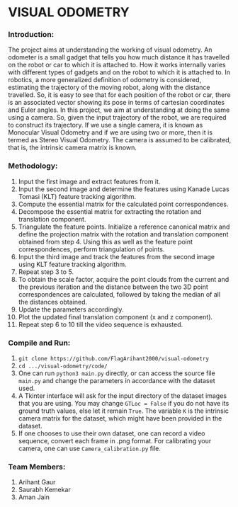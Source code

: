 # VISUAL ODOMETRY

### Introduction:
The project aims at understanding the working of visual odometry. An odometer is a small gadget that tells you how much distance it has travelled on the robot or car to which it is attached to. How it works internally varies with different types of gadgets and on the robot to which it is attached to. In robotics, a more generalized definition of odometry is considered, estimating the trajectory of the moving robot, along with the distance travelled. So, it is easy to see that for each position of the robot or car, there is an associated vector showing its pose in terms of cartesian coordinates and Euler angles. In this project, we aim at understanding at doing the same using a camera. So, given the input trajectory of the robot, we are required to construct its trajectory. If we use a single camera, it is known as Monocular Visual Odometry and if we are using two or more, then it is termed as Stereo Visual Odometry. The camera is assumed to be calibrated, that is, the intrinsic camera matrix is known.

### Methodology:
1. Input the first image and extract features from it.
2. Input the second image and determine the features using Kanade Lucas Tomasi (KLT) feature tracking algorithm.
3. Compute the essential matrix for the calculated point correspondences. 
4. Decompose the essential matrix for extracting the rotation and translation component.
5. Triangulate the feature points. Initialize a reference canonical matrix and define the projection matrix with the rotation and translation component obtained from step 4. Using this as well as the feature point correspondences, perform triangulation of points. 
6. Input the third image and track the features from the second image using KLT feature tracking algorithm.
7. Repeat step 3 to 5. 
8. To obtain the scale factor, acquire the point clouds from the current and the previous iteration and the distance between the two 3D point correspondences are calculated, followed by taking the median of all the distances obtained. 
9. Update the parameters accordingly. 
10. Plot the updated final translation component (x and z component).
11. Repeat step 6 to 10 till the video sequence is exhausted.

### Compile and Run:
1. ```git clone https://github.com/FlagArihant2000/visual-odometry```
2. ```cd .../visual-odometry/code/```
3. One can run ```python3 main.py``` directly, or can access the source file ```main.py``` and change the parameters in accordance with the dataset used.
4. A Tkinter interface will ask for the input directory of the dataset images that you are using. You may change ```GTLoc = False``` if you do not have its ground truth values, else let it remain ```True```. The variable ```K``` is the intrinsic camera matrix for the dataset, which might have been provided in the dataset.
5. If one chooses to use their own dataset, one can record a video sequence, convert each frame in .png format. For calibrating your camera, one can use ```Camera_calibration.py``` file.

### Team Members:

1. Arihant Gaur
2. Saurabh Kemekar
3. Aman Jain
